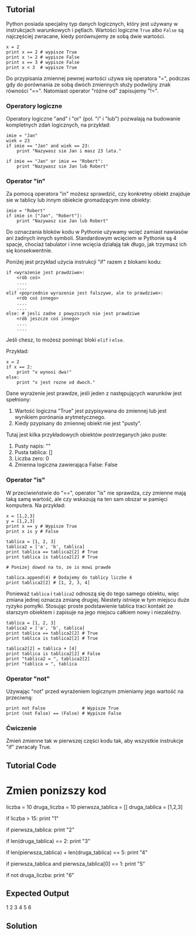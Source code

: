 Tutorial
--------

Python posiada specjalny typ danych logicznych, który jest używany w instrukcjach warunkowych i pętlach. Wartości logiczne `True` albo `False` są najczęściej zwracane, kiedy porównujemy ze sobą dwie wartości. 

    x = 2
    print x == 2 # wypisze True
    print x != 2 # wypisze False
    print x == 3 # wypisze False
    print x < 3  # wypisze True

Do przypisania zmiennej pewnej wartości używa się operatora "=", podczas gdy do porównania ze sobą dwóch zmiennych służy podwójny znak równości "==". Natomiast operator "różne od" zapisujemy "!=".

### Operatory logiczne

Operatory logiczne "and" i "or" (pol. "i" i "lub") pozwalają na budowanie kompletnych zdań logicznych, na przykład:

    imie = "Jan"
    wiek = 23
    if imie == "Jan" and wiek == 23:
        print "Nazywasz sie Jan i masz 23 lata."

    if imie == "Jan" or imie == "Robert":
        print "Nazywasz sie Jan lub Robert"

### Operator "in"

Za pomocą operatora "in" możesz sprawdzić, czy konkretny obiekt znajduje sie w tablicy lub innym obiekcie gromadzącym inne obiekty:

    imie = "Robert"
    if imie in ["Jan", "Robert"]:
        print "Nazywasz sie Jan lub Robert"

Do oznaczania bloków kodu w Pythonie używamy wcięć zamiast nawiasów ani żadnych innych symboli. Standardowym wcięciem w Pythonie są 4 spacje, chociaż tabulator i inne wcięcia działają tak długo, jak trzymasz ich się konsekwentnie.

Poniżej jest przykład użycia instrukcji "if" razem z blokami kodu:

    if <wyrażenie jest prawdziwe>:
        <rób coś>
        ....
        ....
    elif <poprzednie wyrazenie jest falszywe, ale to prawdziwe>:
        <rób coś innego>
        ....
        ....
    else: # jesli zadne z powyzszych nie jest prawdziwe
        <rób jeszcze coś innego>
        ....
        ....

Jeśli chesz, to możesz pominąć bloki `elif` i `else`.

Przykład:

    x = 2
    if x == 2:
        print "x wynosi dwa!"
    else:
        print "x jest rozne od dwoch."

Dane wyrażenie jest prawdze, jeśli jeden z następujących warunków jest spełniony:
1. Wartość logiczna "True" jest pzypisywana do zmiennej lub jest wynikiem porónania arytmetycznego.
2. Kiedy pzypisany do zmiennej obiekt nie jest "pusty".

Tutaj jest kilka przykładowych obiektów postrzeganych jako puste:
1. Pusty napis: ""
2. Pusta tablica: []
3. Liczba zero: 0
4. Zmienna logiczna zawierająca False: False

### Operator "is"

W przeciwieństwie do "==", operator "is" nie sprawdza, czy zmienne mają taką samą wartość, ale czy wskazują na ten sam obszar w pamięci komputera. Na przykład:

    x = [1,2,3]
    y = [1,2,3]
    print x == y # Wypisze True
    print x is y # False

    tablica = [1, 2, 3]
    tablica2 = ['a', 'b', tablica]
    print tablica == tablica2[2] # True
    print tablica is tablica2[2] # True

    # Ponizej dowod na to, ze is mowi prawde

    tablica.append(4) # Dodajemy do tablicy liczbe 4
    print tablica2[2] # [1, 2, 3, 4]

Ponieważ `tablica` i `tablica2` odnoszą się do tego samego obiektu, więc zmiana jednej oznacza zmianę drugiej. Niestety istnieje w tym miejscu duże ryzyko pomyłki. Stosując proste podstawienie tablica traci kontakt ze starszym obiektem i zapisuje na jego miejscu całkiem nowy i niezależny.

    tablica = [1, 2, 3]
    tablica2 = ['a', 'b', tablica]
    print tablica == tablica2[2] # True
    print tablica is tablica2[2] # True

    tablica2[2] = tablica + [4]
    print tablica is tablica2[2] # False
    print "tablica2 = ", tablica2[2]
    print "tablica = ", tablica

### Operator "not"

Używając "not" przed wyrażeniem logicznym zmieniamy jego wartość na przeciwną:

    print not False              # Wypisze True
    print (not False) == (False) # Wypisze False

### Ćwiczenie

Zmień zmienne tak w pierwszej części kodu tak, aby wszystkie instrukcje "if" zwracały True.

Tutorial Code
-------------

# Zmien ponizszy kod
liczba = 10
druga_liczba = 10
pierwsza_tablica = []
druga_tablica = [1,2,3]

if liczba > 15:
    print "1"

if pierwsza_tablica:
    print "2"

if len(druga_tablica) == 2:
    print "3"

if len(pierwsza_tablica) + len(druga_tablica) == 5:
    print "4"

if pierwsza_tablica and pierwsza_tablica[0] == 1:
    print "5"

if not druga_liczba:
    print "6"

Expected Output
---------------

1
2
3
4
5
6

Solution
--------